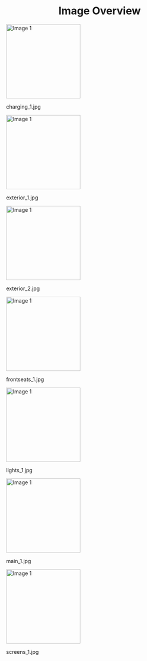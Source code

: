 <h1 style ="text-align: center;"> Image Overview </h1>
<div>
<div>
<img src="https://media.evkx.net/multimedia/models/mercedes/eqa/eqa_350_4matic/charging_1_xst.jpg" alt="Image 1" style="width: 200px;">
<p>charging_1.jpg</p>
</div>
<div>
<img src="https://media.evkx.net/multimedia/models/mercedes/eqa/eqa_350_4matic/exterior_1_xst.jpg" alt="Image 1" style="width: 200px;">
<p>exterior_1.jpg</p>
</div>
<div>
<img src="https://media.evkx.net/multimedia/models/mercedes/eqa/eqa_350_4matic/exterior_2_xst.jpg" alt="Image 1" style="width: 200px;">
<p>exterior_2.jpg</p>
</div>
<div>
<img src="https://media.evkx.net/multimedia/models/mercedes/eqa/eqa_350_4matic/frontseats_1_xst.jpg" alt="Image 1" style="width: 200px;">
<p>frontseats_1.jpg</p>
</div>
<div>
<img src="https://media.evkx.net/multimedia/models/mercedes/eqa/eqa_350_4matic/lights_1_xst.jpg" alt="Image 1" style="width: 200px;">
<p>lights_1.jpg</p>
</div>
<div>
<img src="https://media.evkx.net/multimedia/models/mercedes/eqa/eqa_350_4matic/main_1_xst.jpg" alt="Image 1" style="width: 200px;">
<p>main_1.jpg</p>
</div>
<div>
<img src="https://media.evkx.net/multimedia/models/mercedes/eqa/eqa_350_4matic/screens_1_xst.jpg" alt="Image 1" style="width: 200px;">
<p>screens_1.jpg</p>
</div>
</div>
